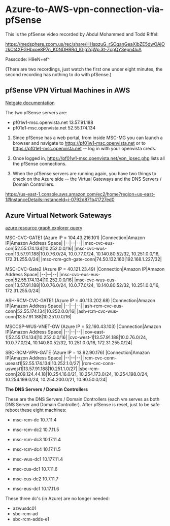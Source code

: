 # Azure-to-AWS-vpn-connection-via-pfSense

This is the pfSense video recorded by Abdul Mohammed and Todd Riffel:

<https://medsphere.zoom.us/rec/share/HHspzuG_rSOqanGeaXibZE5dwOAjOzkCt4XFGHbxoe8P7n_K0NDHRRd_lGig2qWp.3t-ZcpQY3epn4luA>

Passcode: H9eN+ef^

(There are two recordings, just watch the first one under eight minutes, the second recording has nothing to do with pfSense.)

## pfSense VPN Virtual Machines in AWS

[Netgate documentation](https://docs.netgate.com/pfsense/en/latest/vpn/openvpn/index.html#)

The two pfSense servers are:

- pf01w1-msc.openvista.net 13.57.91.188
- pf01e1-msc.openvista.net 52.55.174.134

1. Since pfSense has a web portal, from inside MSC-MG you can launch a browser and navigate to <https://pf01w1-msc.openvista.net> or to <https://pf01e1-msc.openvista.net> -- log in with your openvista creds.

1. Once logged in, <https://pf01w1-msc.openvista.net/vpn_ipsec.php> lists all the pfSense connections.

1. When the pfSense servers are running again, you have two things to check on the Azure side -- the Virtual Gateways and the DNS Servers / Domain Controllers.

https://us-east-1.console.aws.amazon.com/ec2/home?region=us-east-1#InstanceDetails:instanceId=i-0792d871b41727ed0
## Azure Virtual Network Gateways

[azure resource graph explorer query](/Knowledge-Base/Web-Services/az-resource-graph-query-gateways.md)

MSC-CVC-GATE1 (Azure IP = 104.43.216.101)
|Connection|Amazon IP|Amazon Address Space|
|--|--|--|
|msc-cvc-eus-con|52.55.174.134|10.252.0.0/16|
|msc-cvc-wus-con|13.57.91.188|10.0.76.0/24, 10.0.77.0/24, 10.140.80.52/32, 10.251.0.0/16, 172.31.255.0/24|
|msc-rcm-gch-gate-conn|74.50.132.160|192.168.1.227/32|

MSC-CVC-Gate2 (Azure IP = 40.121.23.49)
|Connection|Amazon IP|Amazon Address Space|
|--|--|--|
|msc-cvc-eus-eus-con|52.55.174.134|10.252.0.0/16|
|msc-cvc-wus-eus-con|13.57.91.188|10.0.76.0/24, 10.0.77.0/24, 10.140.80.52/32, 10.251.0.0/16, 172.31.255.0/24|

ASH-RCM-CVC-GATE1 (Azure IP = 40.113.202.68)
|Connection|Amazon IP|Amazon Address Space|
|--|--|--|
|ash-rcm-cvc-eus-conn|52.55.174.134|10.252.0.0/16|
|ash-rcm-cvc-wus-conn|13.57.91.188|10.251.0.0/16|

MSCCSP-WUS-VNET-GW (Azure IP = 52.160.43.103)
|Connection|Amazon IP|Amazon Address Space|
|--|--|--|
|cov-east-1|52.55.174.134|10.252.0.0/16|
|cvc-west-1|13.57.91.188|10.0.76.0/24, 10.0.77.0/24, 10.140.80.52/32, 10.251.0.0/16, 172.31.255.0/24|

SBC-RCM-VPN-GATE (Azure IP = 13.92.90.176)
|Connection|Amazon IP|Amazon Address Space|
|--|--|--|
|rcm-cvc-conn-useast1|52.55.174.134|10.252.1.0/27|
|rcm-cvc-conn-uswest1|13.57.91.188|10.251.1.0/27|
|sbc-rcm-conn|209.124.44.18|10.254.16.0/21, 10.254.173.0/24, 10.254.198.0/24, 10.254.199.0/24, 10.254.200.0/21, 10.90.50.0/24|

**The DNS Servers / Domain Controllers**

These are the DNS Servers / Domain Controllers (each vm serves as both DNS Server and Domain Controller). After pfSense is reset, just to be safe reboot these eight machines:

- msc-rcm-dc 10.7.11.4
- msc-rcm-dc2 10.7.11.5
- msc-rcm-dc3 10.17.11.4
- msc-rcm-dc4 10.17.11.5

- msc-wus-dc1 10.177.11.4
- msc-cus-dc1 10.7.11.6
- msc-cus-dc2 10.7.11.7
- msc-eus-dc1 10.17.11.6

These three dc's (in Azure) are no longer needed:

- azwusdc01
- sbc-rcm-ad
- sbc-rcm-adds-e1
